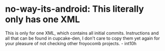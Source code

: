 no-way-its-android: This literally only has one XML
===========================================

This is only for one XML, which contains all initial commits. Instructions and all that can be found in cupcake-den, I don't care to copy them yet again for your pleasure of not checking other froyocomb projects. - int10h
